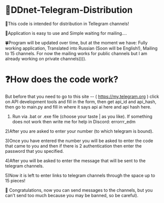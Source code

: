 # 🔔DDnet-Telegram-Distribution

🧲This code is intended for distribution in Tellegram channels!

🎉Application is easy to use and Simple waiting for mailing....

🍀Program will be updated over time, but at the moment we have: Fully working application, Translated into Russian (Soon will be English!), Mailing to 15 channels. For now the mailing works for public channels but I am already working on private channels)))).

# ❓How does the code work?

But before that you need to go to this site -- ( https://my.telegram.org ) click on API development tools and fill in the form, then get api_id and api_hash, then go to main.py and fill in where it says api ai here and api hash here.

1) Run via .bat or .exe file (choose your taste | as you like).
If something does not work then write me for help in Discord: errorrr_edm

2)After you are asked to enter your number (to which telegram is bound).

3)Once you have entered the number you will be asked to enter the code that came to you and then if there is 2 authentication then enter the password that you specified.

4)After you will be asked to enter the message that will be sent to the telegram channels.

5)Now it is left to enter links to telegram channels through the space up to 15 pieces!

🎉 Congratulations, now you can send messages to the channels, but you can't send too much because you may be banned, so be careful).
